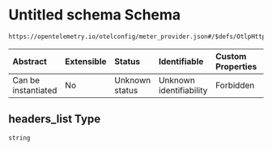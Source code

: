 # Untitled schema Schema

```txt
https://opentelemetry.io/otelconfig/meter_provider.json#/$defs/OtlpHttpMetricExporter/properties/headers_list
```



| Abstract            | Extensible | Status         | Identifiable            | Custom Properties | Additional Properties | Access Restrictions | Defined In                                                                     |
| :------------------ | :--------- | :------------- | :---------------------- | :---------------- | :-------------------- | :------------------ | :----------------------------------------------------------------------------- |
| Can be instantiated | No         | Unknown status | Unknown identifiability | Forbidden         | Allowed               | none                | [meter\_provider.json\*](../schema/meter_provider.json "open original schema") |

## headers\_list Type

`string`
